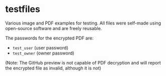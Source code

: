 # testfiles

Various image and PDF examples for testing. All files were self-made using open-source software and are freely reusable.

The passwords for the encrypted PDF are:
* `test_user` (user password)
* `test_owner` (owner password)

(Note: The GitHub preview is not capable of PDF decryption and will report the encrypted file as invalid, although it is not)
